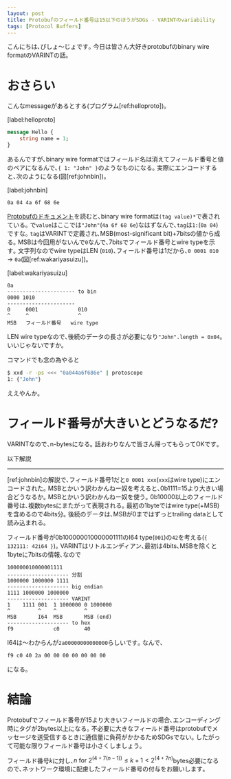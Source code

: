 ```yaml
---
layout: post
title: Protobufのフィールド番号は15以下のほうがSDGs - VARINTのvariability
tags: [Protocol Buffers]
---
```


こんにちは､びしょ〜じょです｡
今日は皆さん大好きprotobufのbinary wire formatのVARINTの話｡

# おさらい

こんなmessageがあるとする(プログラム[ref:helloproto])｡

[label:helloproto]
```proto : [ref:helloproto] hello.proto
message Hello {
    string name = 1;
}
```

あるんですが､binary wire formatではフィールド名は消えてフィールド番号と値のペアになるんで､`{ 1: "John" }`のようなものになる｡
実際にエンコードすると､次のようになる(図[ref:johnbin])｡

[label:johnbin]
```bin : 図[ref:johnbin] { 1: "John" } のbinary wire format
0a 04 4a 6f 68 6e
```

[Protobufのドキュメント](https://protobuf.dev/programming-guides/encoding/)を読むと､binary wire formatは`(tag value)*`で表されている｡
で`value`はここでは`"John"`(`4a 6f 68 6e`)なはずなんで､`tag`は`1:`(`0a 04`)ですな｡
`tag`はVARINTで定義され､MSB(most-significant bit)+7bitsの値から成る｡
MSBは今回用がないんで`0`なんで､7bitsでフィールド番号とwire typeを示す｡
文字列なのでwire typeはLEN (`010`)､フィールド番号は1だから､`0 0001 010` → `0a`(図[ref:wakariyasuizu])｡

[label:wakariyasuizu]
```:[ref:wakariyasuizu] 極めてわかりやすい図
0a
---------------------- to bin
0000 1010
----------------------
0     0001             010
^     ^                ^
MSB   フィールド番号   wire type
```

LEN wire typeなので､後続のデータの長さが必要になり`"John".length = 0x04`｡
いいじゃないですか｡

コマンドでも念の為やると

```sh
$ xxd -r -ps <<< "0a044a6f686e" | protoscope
1: {"John"}
```

ええやんか｡

# フィールド番号が大きいとどうなるだ?
VARINTなので､n-bytesになる｡
話おわりなんで皆さん帰ってもらってOKです｡

以下解説

---

[ref:johnbin]の解説で､フィールド番号1だと`0 0001 xxx`(`xxx`はwire type)にエンコードされた｡
MSBとかいう訳わかんねー奴を考えると､0b1111=15より大きい場合どうなるか｡
MSBとかいう訳わかんねー奴を使う｡
0b10000以上のフィールド番号は､複数bytesにまたがって表現される｡
最初の1byteではwire type(+MSB)を含めるので4bits分｡
後続のデータは､MSBが0まではずっとtrailing dataとして読み込まれる｡

フィールド番号が0b100000010000001111のI64 type(`001`)の`42`を考える(`{ 132111: 42i64 }`)｡
VARINTはリトルエンディアン､最初は4bits､MSBを除くと1byteに7bitsの情報､なので

```
100000010000001111
-------------------- 分割
1000000 1000000 1111
-------------------- big endian
1111 1000000 1000000
-------------------- VARINT
1    1111 001  1 1000000 0 1000000
^         ^    ^         ^
MSB       I64  MSB       MSB (end)
-------------------- to hex
f9             c0        40
```

I64は〜わからんが`2a00000000000000`らしいです｡
なんで､

```
f9 c0 40 2a 00 00 00 00 00 00 00
```

になる｡

# 結論
Protobufでフィールド番号が15より大きいフィールドの場合､エンコーディング時にタグが2bytes以上になる｡
不必要に大きなフィールド番号はprotobufでメッセージを送受信するときに通信量に負荷がかかるためSDGsでない｡
したがって可能な限りフィールド番号は小さくしましょう｡

フィールド番号$k$に対し､$n\ \mathrm{for}\ 2^{\left(4+7\left(n-1\right)\right)}\leq k+1 \lt 2^{\left(4+7n\right)}$bytes必要になるので､ネットワーク環境に配慮したフィールド番号の付与をお願いします｡

